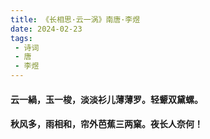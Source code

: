```yaml
---
title: 《长相思·云一涡》南唐·李煜
date: 2024-02-23
tags:
 - 诗词
 - 唐
 - 李煜
---
```

#### 云一緺，玉一梭，淡淡衫儿薄薄罗。轻颦双黛螺。
#### 秋风多，雨相和，帘外芭蕉三两窠。夜长人奈何！ 
